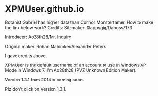 # XPMUser.github.io
Botanist Gabriel has higher data than Connor Monstertamer. How to make the link below work? 
Credits: Sitemaker: Slappygig/Daboss7173 

Introducer: Ao28th28/Mr. Inquiry 

Original maker: Rohan Mahimker/Alexander Peters

I gave credits above.

XPMUser is the default username of an account to use in Windows XP Mode in Windows 7.
I'm Ao28th28 (PVZ Unknown Edition Maker).

Version 1.3.1 from 2014 is coming soon.

Plz don't click on Version 1.3.1.

